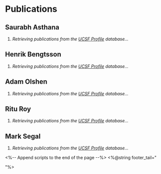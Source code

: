 # Publications

## Saurabh Asthana
<div id="saurabh_profiles_publications">
<ol>
  <li>
    <em>Retrieving publications from the <a href="http://profiles.ucsf.edu/saurabh.asthana">UCSF Profile</a> database...</em>
  </li>
</ol>
</div>

## Henrik Bengtsson
<div id="henrik_profiles_publications">
<ol>
  <li>
    <em>Retrieving publications from the <a href="http://profiles.ucsf.edu/henrik.bengtsson">UCSF Profile</a> database...</em>
  </li>
</ol>
</div>

## Adam Olshen
<div id="adam_profiles_publications">
<ol>
  <li>
    <em>Retrieving publications from the <a href="http://profiles.ucsf.edu/adam.olshen">UCSF Profile</a> database...</em>
  </li>
</ol>
</div>

## Ritu Roy
<div id="ritu_profiles_publications">
<ol>
  <li>
    <em>Retrieving publications from the <a href="http://profiles.ucsf.edu/ritu.roy">UCSF Profile</a> database...</em>
  </li>
</ol>
</div>

## Mark Segal
<div id="mark_profiles_publications">
<ol>
  <li>
    <em>Retrieving publications from the <a href="http://profiles.ucsf.edu/mark.segal">UCSF Profile</a> database...</em>
  </li>
</ol>
</div>

<%-- Append scripts to the end of the page --%>
<%@string footer_tail="
<!-- get data from the UCSF Profiles API -->
<script src='../assets/js/publications.js'></script>
<script>
  add_profiles_user_content('saurabh', 'saurabh.asthana')
  add_profiles_user_content('henrik', 'henrik.bengtsson')
  add_profiles_user_content('adam', 'adam.olshen')
  add_profiles_user_content('ritu', 'ritu.roy')
  add_profiles_user_content('mark', 'mark.segal')
</script>
"%>
